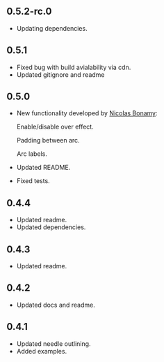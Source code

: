 ## 0.5.2-rc.0

- Updating dependencies.

## 0.5.1

- Fixed bug with build avialability via cdn.
- Updated gitignore and readme

## 0.5.0

- New functionality developed by [Nicolas Bonamy](https://github.com/nbonamy):

  Enable/disable over effect.

  Padding between arc.

  Arc labels.

- Updated README.
- Fixed tests.

## 0.4.4

- Updated readme.
- Updated dependencies.

## 0.4.3

- Updated readme.

## 0.4.2

- Updated docs and readme.

## 0.4.1

- Updated needle outlining.
- Added examples.
